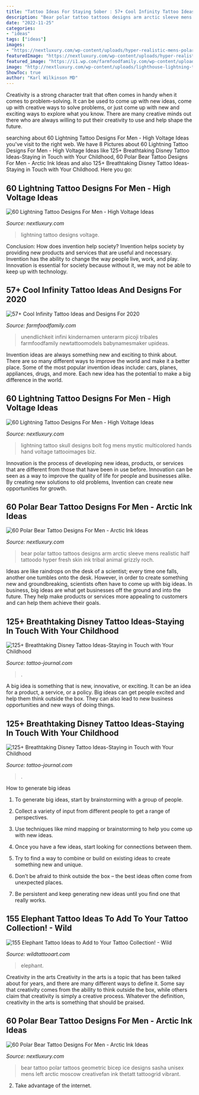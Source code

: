 ```yaml
---
title: "Tattoo Ideas For Staying Sober : 57+ Cool Infinity Tattoo Ideas And Designs For 2020"
description: "Bear polar tattoo tattoos designs arm arctic sleeve mens realistic half tattoodo hyper fresh skin ink tribal animal grizzly roch"
date: "2022-11-25"
categories:
- "ideas"
tags: ["ideas"]
images:
- "https://nextluxury.com/wp-content/uploads/hyper-realistic-mens-polar-bear-half-sleeve-tattoo-ideas.jpg"
featuredImage: "https://nextluxury.com/wp-content/uploads/hyper-realistic-mens-polar-bear-half-sleeve-tattoo-ideas.jpg"
featured_image: "https://i1.wp.com/farmfoodfamily.com/wp-content/uploads/2020/06/16-anfinity-tattoo-ideas.jpg?resize=696%2C928&amp;ssl=1"
image: "http://nextluxury.com/wp-content/uploads/lighthouse-lightning-tattoo-for-men-on-legs.jpg"
ShowToc: true
author: "Karl Wilkinson MD"
---
```



Creativity is a strong character trait that often comes in handy when it comes to problem-solving. It can be used to come up with new ideas, come up with creative ways to solve problems, or just come up with new and exciting ways to explore what you know. There are many creative minds out there who are always willing to put their creativity to use and help shape the future.

	

		
searching about 60 Lightning Tattoo Designs For Men - High Voltage Ideas you've visit to the right web. We have 8 Pictures about 60 Lightning Tattoo Designs For Men - High Voltage Ideas like 125+ Breathtaking Disney Tattoo Ideas-Staying in Touch with Your Childhood, 60 Polar Bear Tattoo Designs For Men - Arctic Ink Ideas and also 125+ Breathtaking Disney Tattoo Ideas-Staying in Touch with Your Childhood. Here you go:
		
    
## 60 Lightning Tattoo Designs For Men - High Voltage Ideas

<img loading=lazy src="http://nextluxury.com/wp-content/uploads/lighthouse-lightning-tattoo-for-men-on-legs.jpg" onerror="this.onerror=null;this.src='https://tse2.mm.bing.net/th?id=OIP.iN_Za2ShlVXWJU1LHLJKyAAAAA&amp;pid=15.1';" alt="60 Lightning Tattoo Designs For Men - High Voltage Ideas">

_Source: nextluxury.com_

>lightning tattoo designs voltage. 

	

Conclusion: How does invention help society?
Invention helps society by providing new products and services that are useful and necessary. Invention has the ability to change the way people live, work, and play. Innovation is essential for society because without it, we may not be able to keep up with technology.

    
## 57+ Cool Infinity Tattoo Ideas And Designs For 2020

<img loading=lazy src="https://i1.wp.com/farmfoodfamily.com/wp-content/uploads/2020/06/16-anfinity-tattoo-ideas.jpg?resize=696%2C928&amp;ssl=1" onerror="this.onerror=null;this.src='https://tse1.mm.bing.net/th?id=OIP.H6je8hviF7LAOtY08u19YQHaJ4&amp;pid=15.1';" alt="57+ Cool Infinity Tattoo Ideas and Designs For 2020">

_Source: farmfoodfamily.com_

>unendlichkeit infini kindernamen unterarm picoji tribales farmfoodfamily newtattoomodels babynamesmaker upideas. 

	

Invention ideas are always something new and exciting to think about. There are so many different ways to improve the world and make it a better place. Some of the most popular invention ideas include: cars, planes, appliances, drugs, and more. Each new idea has the potential to make a big difference in the world.

    
## 60 Lightning Tattoo Designs For Men - High Voltage Ideas

<img loading=lazy src="http://nextluxury.com/wp-content/uploads/mens-lightning-bolt-tattoo-on-hands-with-skull.jpg" onerror="this.onerror=null;this.src='https://tse2.mm.bing.net/th?id=OIP.NHw618BmDFKI_eOCVoG5gAAAAA&amp;pid=15.1';" alt="60 Lightning Tattoo Designs For Men - High Voltage Ideas">

_Source: nextluxury.com_

>lightning tattoo skull designs bolt fog mens mystic multicolored hands hand voltage tattooimages biz. 

	

Innovation is the process of developing new ideas, products, or services that are different from those that have been in use before. Innovation can be seen as a way to improve the quality of life for people and businesses alike. By creating new solutions to old problems, Invention can create new opportunities for growth.

    
## 60 Polar Bear Tattoo Designs For Men - Arctic Ink Ideas

<img loading=lazy src="https://nextluxury.com/wp-content/uploads/hyper-realistic-mens-polar-bear-half-sleeve-tattoo-ideas.jpg" onerror="this.onerror=null;this.src='https://tse2.mm.bing.net/th?id=OIP.WwiTwXZWd_UKmRQk7WEJzwHaKj&amp;pid=15.1';" alt="60 Polar Bear Tattoo Designs For Men - Arctic Ink Ideas">

_Source: nextluxury.com_

>bear polar tattoo tattoos designs arm arctic sleeve mens realistic half tattoodo hyper fresh skin ink tribal animal grizzly roch. 

	

Ideas are like raindrops on the desk of a scientist; every time one falls, another one tumbles onto the desk. However, in order to create something new and groundbreaking, scientists often have to come up with big ideas. In business, big ideas are what get businesses off the ground and into the future. They help make products or services more appealing to customers and can help them achieve their goals.

    
## 125+ Breathtaking Disney Tattoo Ideas-Staying In Touch With Your Childhood

<img loading=lazy src="https://tattoo-journal.com/wp-content/uploads/2016/09/Disney-Tattoo_-24.jpg" onerror="this.onerror=null;this.src='https://tse4.mm.bing.net/th?id=OIP.0v2VtWPmkuM_x0OdlN9DwwHaHa&amp;pid=15.1';" alt="125+ Breathtaking Disney Tattoo Ideas-Staying in Touch with Your Childhood">

_Source: tattoo-journal.com_

>. 

	

A big idea is something that is new, innovative, or exciting. It can be an idea for a product, a service, or a policy. Big ideas can get people excited and help them think outside the box. They can also lead to new business opportunities and new ways of doing things.

    
## 125+ Breathtaking Disney Tattoo Ideas-Staying In Touch With Your Childhood

<img loading=lazy src="https://tattoo-journal.com/wp-content/uploads/2017/01/Disney-Tattoo-127.jpg" onerror="this.onerror=null;this.src='https://tse2.mm.bing.net/th?id=OIP._-s3Gj70Yy0q9rorvLpxfAHaHa&amp;pid=15.1';" alt="125+ Breathtaking Disney Tattoo Ideas-Staying in Touch with Your Childhood">

_Source: tattoo-journal.com_

>. 

	

How to generate big ideas
1. To generate big ideas, start by brainstorming with a group of people.
2. Collect a variety of input from different people to get a range of perspectives.

3. Use techniques like mind mapping or brainstorming to help you come up with new ideas.

4. Once you have a few ideas, start looking for connections between them.
5. Try to find a way to combine or build on existing ideas to create something new and unique.
6. Don’t be afraid to think outside the box – the best ideas often come from unexpected places.
7. Be persistent and keep generating new ideas until you find one that really works.

    
## 155 Elephant Tattoo Ideas To Add To Your Tattoo Collection! - Wild

<img loading=lazy src="https://www.wildtattooart.com/wp-content/uploads/2019/05/elephant-tattoo-tricep.jpg" onerror="this.onerror=null;this.src='https://tse1.mm.bing.net/th?id=OIP.y7iTV1JiP3o_lt0NV-_fUgHaJ4&amp;pid=15.1';" alt="155 Elephant Tattoo Ideas to Add to Your Tattoo Collection! - Wild">

_Source: wildtattooart.com_

>elephant. 

	

Creativity in the arts
Creativity in the arts is a topic that has been talked about for years, and there are many different ways to define it. Some say that creativity comes from the ability to think outside the box, while others claim that creativity is simply a creative process. Whatever the definition, creativity in the arts is something that should be praised.

    
## 60 Polar Bear Tattoo Designs For Men - Arctic Ink Ideas

<img loading=lazy src="https://nextluxury.com/wp-content/uploads/blue-ice-polar-bear-mens-bicep-tattoos.jpg" onerror="this.onerror=null;this.src='https://tse2.mm.bing.net/th?id=OIP.yGnUeqA3JKoQzUwoIsRpAAHaFf&amp;pid=15.1';" alt="60 Polar Bear Tattoo Designs For Men - Arctic Ink Ideas">

_Source: nextluxury.com_

>bear tattoo polar tattoos geometric bicep ice designs sasha unisex mens left arctic moscow creativefan ink thetatt tattoogrid vibrant. 

	

2. Take advantage of the internet.

